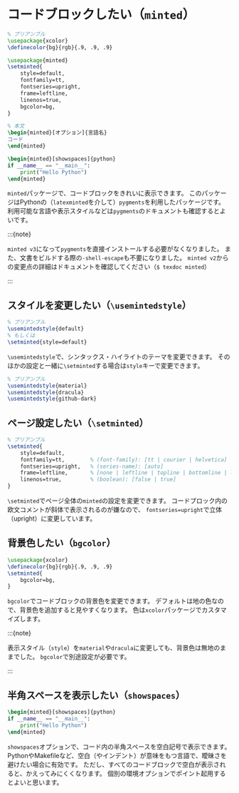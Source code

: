 # コードブロックしたい（``minted``）

```latex
% プリアンブル
\usepackage{xcolor}
\definecolor{bg}{rgb}{.9, .9, .9}

\usepackage{minted}
\setminted{
    style=default,
    fontfamily=tt,
    fontseries=upright,
    frame=leftline,
    linenos=true,
    bgcolor=bg,
}

% 本文
\begin{minted}[オプション]{言語名}
コード
\end{minted}

\begin{minted}[showspaces]{python}
if __name__ == "__main__":
    print("Hello Python")
\end{minted}
```

`minted`パッケージで、コードブロックをきれいに表示できます。
このパッケージはPythonの（`latexminted`を介して）`pygments`を利用したパッケージです。
利用可能な言語や表示スタイルなどは`pygments`のドキュメントも確認するとよいです。

:::{note}

`minted v3`になって`pygments`を直接インストールする必要がなくなりました。
また、文書をビルドする際の`-shell-escape`も不要になりました。
`minted v2`からの変更点の詳細はドキュメントを確認してください（`$ texdoc minted`）

:::

## スタイルを変更したい（`\usemintedstyle`）

```latex
% プリアンブル
\usemintedstyle{default}
% もしくは
\setminted{style=default}
```

`\usemintedstyle`で、シンタックス・ハイライトのテーマを変更できます。
そのほかの設定と一緒に`\setminted`する場合は`style`キーで変更できます。

```latex
% プリアンブル
\usemintedstyle{material}
\usemintedstyle{dracula}
\usemintedstyle{github-dark}
```

## ページ設定したい（`\setminted`）

```latex
% プリアンブル
\setminted{
    style=default,
    fontfamily=tt,        % (font-family): [tt | courier | helvetica]
    fontseries=upright,   % (series-name): [auto]
    frame=leftline,       % [none | leftline | topline | bottomline | lines | single]
    linenos=true,         % (boolean): [false | true]
}
```

`\setminted`でページ全体の`minted`の設定を変更できます。
コードブロック内の欧文コメントが斜体で表示されるのが嫌なので、
`fontseries=upright`で立体（upright）に変更しています。

## 背景色したい（`bgcolor`）

```latex
\usepackage{xcolor}
\definecolor{bg}{rgb}{.9, .9, .9}
\setminted{
    bgcolor=bg,
}
```

`bgcolor`でコードブロックの背景色を変更できます。
デフォルトは地の色なので、背景色を追加すると見やすくなります。
色は`xcolor`パッケージでカスタマイズします。

:::{note}

表示スタイル（`style`）を`material`や`dracula`に変更しても、背景色は無地のままでした。
`bgcolor`で別途設定が必要です。

:::

## 半角スペースを表示したい（`showspaces`）

```latex
\begin{minted}[showspaces]{python}
if __name__ == "__main__":
    print("Hello Python")
\end{minted}
```

`showspaces`オプションで、コード内の半角スペースを空白記号で表示できます。
PythonやMakefileなど、空白（やインデント）が意味をもつ言語で、曖昧さを避けたい場合に有効です。
ただし、すべてのコードブロックで空白が表示されると、かえってみにくくなります。
個別の環境オプションでポイント起用するとよいと思います。
